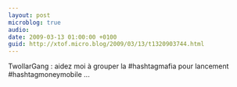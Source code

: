```yaml
---
layout: post
microblog: true
audio: 
date: 2009-03-13 01:00:00 +0100
guid: http://xtof.micro.blog/2009/03/13/t1320903744.html
---
```

TwollarGang : aidez moi à grouper la #hashtagmafia pour lancement #hashtagmoneymobile ...

